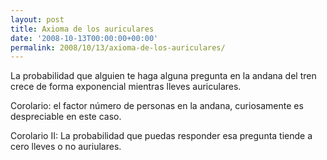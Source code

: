 ```yaml
---
layout: post
title: Axioma de los auriculares
date: '2008-10-13T00:00:00+00:00'
permalink: 2008/10/13/axioma-de-los-auriculares/
---
```

La probabilidad que alguien te haga alguna pregunta en la andana del tren crece de forma exponencial mientras lleves auriculares.

Corolario: el factor número de personas en la andana, curiosamente es despreciable en este caso.

Corolario II: La probabilidad que puedas responder esa pregunta tiende a cero lleves o no auriulares.   
